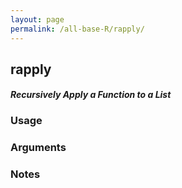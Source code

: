 ```yaml
---
layout: page
permalink: /all-base-R/rapply/
---
```


## __rapply__

#### _Recursively Apply a Function to a List_

### Usage

### Arguments

### Notes
